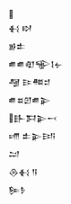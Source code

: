 <div class='block'>
<div class='line'></div>
<div class='line'>𒈬 𒊭</div>
<div class='line'>𒂊𒉺</div>
<div class='line'>𒌑𒌑𒊏𒊍𒋙𒉡</div>
<div class='line'>𒆷 𒄿𒍣𒄑</div>
<div class='line'>𒌑𒊺𒇻𒌑𒉌</div>
<div class='line'>𒃲𒁕𒉌𒁁</div>
<div class='line'>𒋬 𒉺𒉌𒅀</div>
<div class='line'>𒁺</div>
<div class='line'>𒁲𒈬 𒀀</div>
<div class='line'>𒌉𒊩</div>
</div>